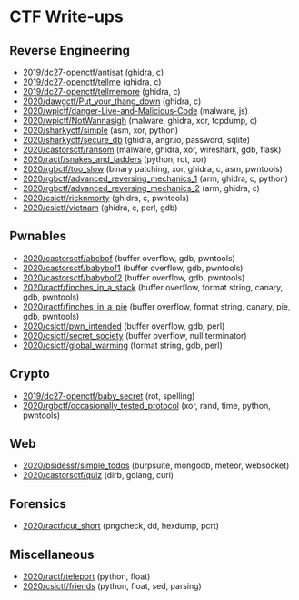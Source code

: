 # CTF Write-ups

## Reverse Engineering

* [2019/dc27-openctf/antisat](2019/dc27-openctf/antisat/) (ghidra, c)
* [2019/dc27-openctf/tellme](2019/dc27-openctf/tellme/) (ghidra, c)
* [2019/dc27-openctf/tellmemore](2019/dc27-openctf/tellmemore/) (ghidra, c)
* [2020/dawgctf/Put_your_thang_down](2020/dawgctf/Put_your_thang_down/) (ghidra, c)
* [2020/wpictf/danger-Live-and-Malicious-Code](2020/wpictf/danger-Live-and-Malicious-Code/) (malware, js)
* [2020/wpictf/NotWannasigh](2020/wpictf/NotWannasigh/) (malware, ghidra, xor, tcpdump, c)
* [2020/sharkyctf/simple](2020/sharkyctf/simple/) (asm, xor, python)
* [2020/sharkyctf/secure_db](2020/sharkyctf/secure_db/) (ghidra, angr.io, password, sqlite)
* [2020/castorsctf/ransom](2020/castorsctf/ransom/) (malware, ghidra, xor, wireshark, gdb, flask)
* [2020/ractf/snakes_and_ladders](2020/ractf/snakes_and_ladders/) (python, rot, xor)
* [2020/rgbctf/too_slow](2020/rgbctf/too_slow/) (binary patching, xor, ghidra, c, asm, pwntools)
* [2020/rgbctf/advanced_reversing_mechanics_1](2020/rgbctf/advanced_reversing_mechanics_1/) (arm, ghidra, c, python)
* [2020/rgbctf/advanced_reversing_mechanics_2](2020/rgbctf/advanced_reversing_mechanics_2/) (arm, ghidra, c)
* [2020/csictf/ricknmorty](2020/csictf/ricknmorty/) (ghidra, c, pwntools)
* [2020/csictf/vietnam](2020/csictf/vietnam/) (ghidra, c, perl, gdb)

## Pwnables

* [2020/castorsctf/abcbof](2020/castorsctf/abcbof/) (buffer overflow, gdb, pwntools)
* [2020/castorsctf/babybof1](2020/castorsctf/babybof1/) (buffer overflow, gdb, pwntools)
* [2020/castorsctf/babybof2](2020/castorsctf/babybof2/) (buffer overflow, gdb, pwntools)
* [2020/ractf/finches_in_a_stack](2020/ractf/finches_in_a_stack/) (buffer overflow, format string, canary, gdb, pwntools)
* [2020/ractf/finches_in_a_pie](2020/ractf/finches_in_a_pie/) (buffer overflow, format string, canary, pie, gdb, pwntools)
* [2020/csictf/pwn_intended](2020/csictf/pwn_intended/) (buffer overflow, gdb, perl)
* [2020/csictf/secret_society](2020/csictf/secret_society/) (buffer overflow, null terminator)
* [2020/csictf/global_warming](2020/csictf/global_warming/) (format string, gdb, perl)

## Crypto

* [2019/dc27-openctf/baby_secret](2019/dc27-openctf/baby_secret/) (rot, spelling)
* [2020/rgbctf/occasionally_tested_protocol](2020/rgbctf/occasionally_tested_protocol/) (xor, rand, time, python, pwntools)

## Web

* [2020/bsidessf/simple_todos](2020/bsidessf/simple_todos/) (burpsuite, mongodb, meteor, websocket)
* [2020/castorsctf/quiz](2020/castorsctf/quiz/) (dirb, golang, curl)

## Forensics

* [2020/ractf/cut_short](2020/ractf/cut_short/) (pngcheck, dd, hexdump, pcrt)

## Miscellaneous

* [2020/ractf/teleport](2020/ractf/teleport/) (python, float)
* [2020/csictf/friends](2020/csictf/friends/) (python, float, sed, parsing)

